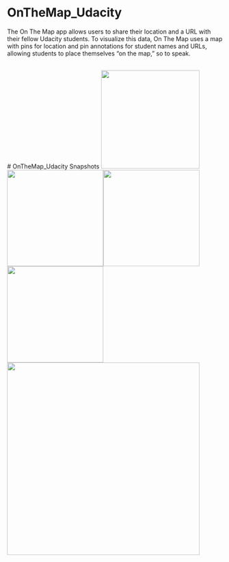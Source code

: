 # OnTheMap_Udacity
The On The Map app allows users to share their location and a URL with their fellow Udacity students. To visualize this data, On The Map uses a map with pins for location and pin annotations for student names and URLs, allowing students to place themselves “on the map,” so to speak. 

 <br /> 
# OnTheMap_Udacity Snapshots
<img src="MemeMe_2.0_Images/img1.PNG" width="230"/> <img src="MemeMe_2.0_Images/img3.PNG" width="225"/><img src="MemeMe_2.0_Images/img5.PNG" width="225"/> <img src="MemeMe_2.0_Images/img6.PNG" width="225"/> <img src="MemeMe_2.0_Images/img4.PNG" width="450"/> 
